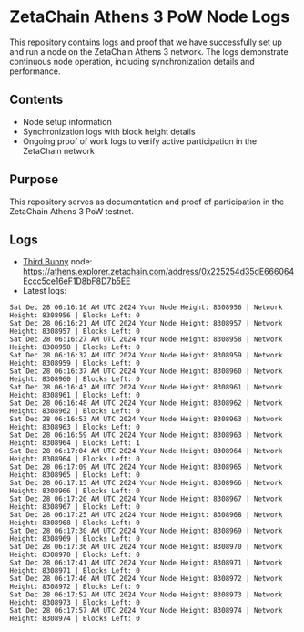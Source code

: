 # ZetaChain Athens 3 PoW Node Logs
This repository contains logs and proof that we have successfully set up and run a node on the ZetaChain Athens 3 network. The logs demonstrate continuous node operation, including synchronization details and performance.

## Contents
- Node setup information
- Synchronization logs with block height details
- Ongoing proof of work logs to verify active participation in the ZetaChain network

## Purpose
This repository serves as documentation and proof of participation in the ZetaChain Athens 3 PoW testnet.

## Logs

- [Third Bunny](https://thirdbunny.xyz/) node: https://athens.explorer.zetachain.com/address/0x225254d35dE666064Eccc5ce16eF1D8bF8D7b5EE
- Latest logs:
```
Sat Dec 28 06:16:16 AM UTC 2024 Your Node Height: 8308956 | Network Height: 8308956 | Blocks Left: 0
Sat Dec 28 06:16:21 AM UTC 2024 Your Node Height: 8308957 | Network Height: 8308957 | Blocks Left: 0
Sat Dec 28 06:16:27 AM UTC 2024 Your Node Height: 8308958 | Network Height: 8308958 | Blocks Left: 0
Sat Dec 28 06:16:32 AM UTC 2024 Your Node Height: 8308959 | Network Height: 8308959 | Blocks Left: 0
Sat Dec 28 06:16:37 AM UTC 2024 Your Node Height: 8308960 | Network Height: 8308960 | Blocks Left: 0
Sat Dec 28 06:16:43 AM UTC 2024 Your Node Height: 8308961 | Network Height: 8308961 | Blocks Left: 0
Sat Dec 28 06:16:48 AM UTC 2024 Your Node Height: 8308962 | Network Height: 8308962 | Blocks Left: 0
Sat Dec 28 06:16:53 AM UTC 2024 Your Node Height: 8308963 | Network Height: 8308963 | Blocks Left: 0
Sat Dec 28 06:16:59 AM UTC 2024 Your Node Height: 8308963 | Network Height: 8308964 | Blocks Left: 1
Sat Dec 28 06:17:04 AM UTC 2024 Your Node Height: 8308964 | Network Height: 8308964 | Blocks Left: 0
Sat Dec 28 06:17:09 AM UTC 2024 Your Node Height: 8308965 | Network Height: 8308965 | Blocks Left: 0
Sat Dec 28 06:17:15 AM UTC 2024 Your Node Height: 8308966 | Network Height: 8308966 | Blocks Left: 0
Sat Dec 28 06:17:20 AM UTC 2024 Your Node Height: 8308967 | Network Height: 8308967 | Blocks Left: 0
Sat Dec 28 06:17:25 AM UTC 2024 Your Node Height: 8308968 | Network Height: 8308968 | Blocks Left: 0
Sat Dec 28 06:17:30 AM UTC 2024 Your Node Height: 8308969 | Network Height: 8308969 | Blocks Left: 0
Sat Dec 28 06:17:36 AM UTC 2024 Your Node Height: 8308970 | Network Height: 8308970 | Blocks Left: 0
Sat Dec 28 06:17:41 AM UTC 2024 Your Node Height: 8308971 | Network Height: 8308971 | Blocks Left: 0
Sat Dec 28 06:17:46 AM UTC 2024 Your Node Height: 8308972 | Network Height: 8308972 | Blocks Left: 0
Sat Dec 28 06:17:52 AM UTC 2024 Your Node Height: 8308973 | Network Height: 8308973 | Blocks Left: 0
Sat Dec 28 06:17:57 AM UTC 2024 Your Node Height: 8308974 | Network Height: 8308974 | Blocks Left: 0
```
